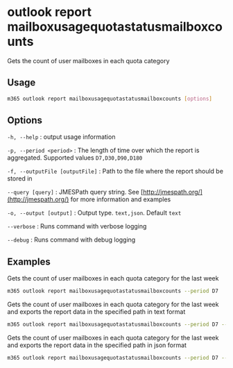 # outlook report mailboxusagequotastatusmailboxcounts

Gets the count of user mailboxes in each quota category

## Usage

```sh
m365 outlook report mailboxusagequotastatusmailboxcounts [options]
```

## Options

`-h, --help`
: output usage information

`-p, --period <period>`
: The length of time over which the report is aggregated. Supported values `D7,D30,D90,D180`

`-f, --outputFile [outputFile]`
: Path to the file where the report should be stored in

`--query [query]`
: JMESPath query string. See [http://jmespath.org/](http://jmespath.org/) for more information and examples

`-o, --output [output]`
: Output type. `text,json`. Default `text`

`--verbose`
: Runs command with verbose logging

`--debug`
: Runs command with debug logging

## Examples

Gets the count of user mailboxes in each quota category for the last week

```sh
m365 outlook report mailboxusagequotastatusmailboxcounts --period D7
```

Gets the count of user mailboxes in each quota category for the last week and exports the report data in the specified path in text format

```sh
m365 outlook report mailboxusagequotastatusmailboxcounts --period D7 --output text > "mailboxusagequotastatusmailboxcounts.txt"
```

Gets the count of user mailboxes in each quota category for the last week and exports the report data in the specified path in json format

```sh
m365 outlook report mailboxusagequotastatusmailboxcounts --period D7 --output json > "mailboxusagequotastatusmailboxcounts.json"
```
